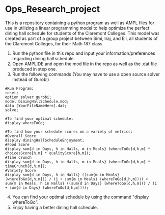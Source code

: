 # Ops_Research_project



This is a repository containing a python program as well as AMPL files for use in utilizing a linear programming model to help optimize the perfect dining hall schedule for students of the Claremont Colleges. This model was created as part of a group project between Simi, Iraj, and Eli, all students of the Claremont Colleges, for their Math 187 class. 


1. Run the python file in this repo and input your information/preferences regarding dining hall schedule.
2. Open AMPLIDE and open the mod file in the repo as well as the .dat file produced in step one.
3. Run the following commands (You may have to use a open source solver instead of Gurobi)
```
#Run Program:
reset;
option solver gurobi;
model DiningHallSchedule.mod;
data [YourFileNameHere].dat;
solve;

#To find your optimal schedule:
display whereToGo;

#To find how your schedule scores on a variety of metrics:
#Overall Score
display diningHallScheduleEnjoyment;
#Food Score
display sum{d in Days, h in Halls, m in Meals} (whereToGo[d,h,m] * choicesScore[h,m] * qualityScore[h,m]);
#Time Crunch
display sum{d in Days, h in Halls, m in Meals} (whereToGo[d,h,m] * timeCrunch[d,h,m]);
#Variety Score
display sum{d in Days, h in Halls} ((sum{m in Meals} (whereToGo[d,h,m])) / (1 + sum{m in Meals} (whereToGo[d,h,m]))) + sum{m in Meals, h in Halls} ((sum{d in Days} (whereToGo[d,h,m])) / (1 + sum{d in Days} (whereToGo[d,h,m])));
```
4.  You can find your optimal schedule by using the command "display whereToGo".
5.  Enjoy having a better dining hall schedule.
